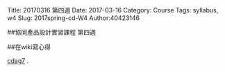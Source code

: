 Title: 20170316 第四週
Date: 2017-03-16
Category: Course
Tags: syllabus, w4
Slug: 2017spring-cd-W4
Author:40423146

<!-- PELICAN_END_SUMMARY -->

##協同產品設計實習課程 第四週

##在wiki寫心得

<p><a href="https://mde2a2.kmol.info/cdag7/home">cdag7</a> .</p>